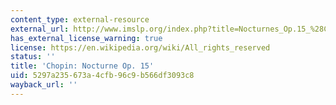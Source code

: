 ```yaml
---
content_type: external-resource
external_url: http://www.imslp.org/index.php?title=Nocturnes_Op.15_%28Chopin%2C_Frederic%29
has_external_license_warning: true
license: https://en.wikipedia.org/wiki/All_rights_reserved
status: ''
title: 'Chopin: Nocturne Op. 15'
uid: 5297a235-673a-4cfb-96c9-b566df3093c8
wayback_url: ''
---
```

